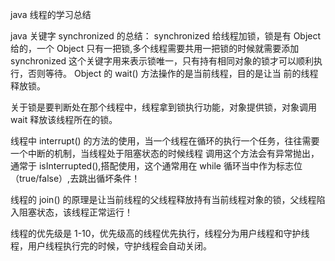  java 线程的学习总结 
 
java 关键字 synchronized 的总结：
synchronized 给线程加锁，锁是有 Object 给的，一个 Object 只有一把锁,多个线程需要共用一把锁的时候就需要添加 synchronized
这个关键字用来表示锁唯一，只有持有相同对象的锁才可以顺利执行，否则等待。 Object 的 wait() 方法操作的是当前线程，目的是让当
前的线程释放锁。

关于锁是要判断处在那个线程中，线程拿到锁执行功能，对象提供锁，对象调用 wait 释放该线程所在的锁。

线程中 interrupt() 的方法的使用，当一个线程在循环的执行一个任务，往往需要一个中断的机制，当线程处于阻塞状态的时候线程
调用这个方法会有异常抛出，通常于 isInterrupted(),搭配使用，这个通常用在 while 循环当中作为标志位（true/false）,去跳出循坏条件！

线程的 join() 的原理是让当前线程的父线程释放持有当前线程对象的锁，父线程陷入阻塞状态，该线程正常运行！

线程的优先级是 1-10，优先级高的线程优先执行，线程分为用户线程和守护线程，用户线程执行完的时候，守护线程会自动关闭。

   
  


